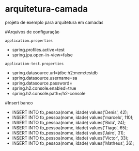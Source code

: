 # arquitetura-camada
projeto de exemplo para arquitetura em camadas

 #Arquivos de configuração 
 
 ```application.properties```
   * spring.profiles.active=test
   * spring.jpa.open-in-view=false

 ```application-test.properties```
   * spring.datasource.url=jdbc:h2:mem:testdb
   * spring.datasource.username=sa
   * spring.datasource.password=
   * spring.h2.console.enabled=true
   * spring.h2.console.path=/h2-console


 #Insert banco 
 * INSERT INTO tb_pessoa(nome, idade) values('Denis', 42);
 * INSERT INTO tb_pessoa(nome, idade) values('marcelo', 110);
 * INSERT INTO tb_pessoa(nome, idade) values('Bidú', 24);
 * INSERT INTO tb_pessoa(nome, idade) values('Tiago', 65);
 * INSERT INTO tb_pessoa(nome, idade) values('Jairo', 31);
 * INSERT INTO tb_pessoa(nome, idade) values('Victor', 33);
 * INSERT INTO tb_pessoa(nome, idade) values('Matheus', 36);
